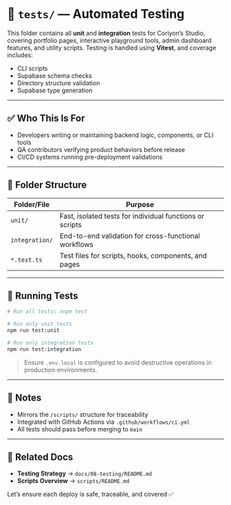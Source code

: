 # 🧪 `tests/` — Automated Testing

This folder contains all **unit** and **integration** tests for Coriyon’s Studio, covering portfolio pages, interactive playground tools, admin dashboard features, and utility scripts. Testing is handled using **Vitest**, and coverage includes:

* CLI scripts
* Supabase schema checks
* Directory structure validation
* Supabase type generation

---

## ✅ Who This Is For

* Developers writing or maintaining backend logic, components, or CLI tools
* QA contributors verifying product behaviors before release
* CI/CD systems running pre-deployment validations

---

## 🧭 Folder Structure

| Folder/File    | Purpose                                                  |
| -------------- | -------------------------------------------------------- |
| `unit/`        | Fast, isolated tests for individual functions or scripts |
| `integration/` | End-to-end validation for cross-functional workflows     |
| `*.test.ts`    | Test files for scripts, hooks, components, and pages     |

---

## 🚀 Running Tests

```bash
# Run all tests\ nnpm test

# Run only unit tests
npm run test:unit

# Run only integration tests
npm run test:integration
```

> Ensure `.env.local` is configured to avoid destructive operations in production environments.

---

## 📌 Notes

* Mirrors the `/scripts/` structure for traceability
* Integrated with GitHub Actions via `.github/workflows/ci.yml`
* All tests should pass before merging to `main`

---

## 📁 Related Docs

* **Testing Strategy** → `docs/08-testing/README.md`
* **Scripts Overview** → `scripts/README.md`

Let’s ensure each deploy is safe, traceable, and covered ✅
